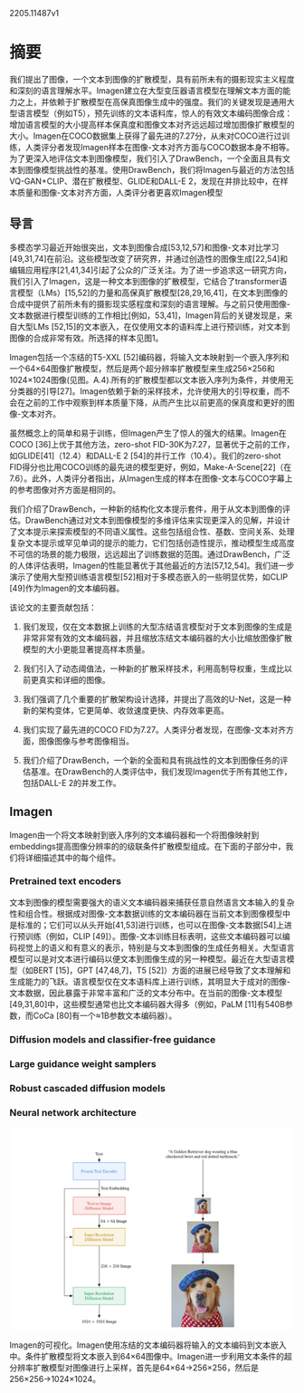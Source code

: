 2205.11487v1

# 摘要

我们提出了图像，一个文本到图像的扩散模型，具有前所未有的摄影现实主义程度和深刻的语言理解水平。Imagen建立在大型变压器语言模型在理解文本方面的能力之上，并依赖于扩散模型在高保真图像生成中的强度。我们的关键发现是通用大型语言模型（例如T5），预先训练的文本语料库，惊人的有效文本编码图像合成：增加语言模型的大小提高样本保真度和图像文本对齐远远超过增加图像扩散模型的大小。Imagen在COCO数据集上获得了最先进的7.27分，从未对COCO进行过训练，人类评分者发现Imagen样本在图像-文本对齐方面与COCO数据本身不相等。为了更深入地评估文本到图像模型，我们引入了DrawBench，一个全面且具有文本到图像模型挑战性的基准。使用DrawBench，我们将Imagen与最近的方法包括VQ-GAN+CLIP、潜在扩散模型、GLIDE和DALL-E 2，发现在并排比较中，在样本质量和图像-文本对齐方面，人类评分者更喜欢Imagen模型

## 导言

多模态学习最近开始很突出，文本到图像合成[53,12,57]和图像-文本对比学习[49,31,74]在前沿。这些模型改变了研究界，并通过创造性的图像生成[22,54]和编辑应用程序[21,41,34]引起了公众的广泛关注。为了进一步追求这一研究方向，我们引入了Imagen，这是一种文本到图像的扩散模型，它结合了transformer语言模型（LMs）[15,52]的力量和高保真扩散模型[28,29,16,41]，在文本到图像的合成中提供了前所未有的摄影现实感程度和深刻的语言理解。与之前只使用图像-文本数据进行模型训练的工作相比[例如，53,41]，Imagen背后的关键发现是，来自大型LMs [52,15]的文本嵌入，在仅使用文本的语料库上进行预训练，对文本到图像的合成非常有效。所选择的样本见图1。

Imagen包括一个冻结的T5-XXL [52]编码器，将输入文本映射到一个嵌入序列和一个64×64图像扩散模型，然后是两个超分辨率扩散模型来生成256×256和1024×1024图像(见图。A.4).所有的扩散模型都以文本嵌入序列为条件，并使用无分类器的引导[27]。Imagen依赖于新的采样技术，允许使用大的引导权重，而不会在之前的工作中观察到样本质量下降，从而产生比以前更高的保真度和更好的图像-文本对齐。

虽然概念上的简单和易于训练，但Imagen产生了惊人的强大的结果。Imagen在COCO [36]上优于其他方法，zero-shot FID-30K为7.27，显著优于之前的工作，如GLIDE[41]（12.4）和DALL-E 2 [54]的并行工作（10.4）。我们的zero-shot FID得分也比用COCO训练的最先进的模型更好，例如，Make-A-Scene[22]（在7.6）。此外，人类评分者指出，从Imagen生成的样本在图像-文本与COCO字幕上的参考图像对齐方面是相同的。

我们介绍了DrawBench，一种新的结构化文本提示套件，用于从文本到图像的评估。DrawBench通过对文本到图像模型的多维评估来实现更深入的见解，并设计了文本提示来探索模型的不同语义属性。这些包括组合性、基数、空间关系、处理复杂文本提示或罕见单词的提示的能力，它们包括创造性提示，推动模型生成高度不可信的场景的能力极限，远远超出了训练数据的范围。通过DrawBench，广泛的人体评估表明，Imagen的性能显著优于其他最近的方法[57,12,54]。我们进一步演示了使用大型预训练语言模型[52]相对于多模态嵌入的一些明显优势，如CLIP [49]作为Imagen的文本编码器。

该论文的主要贡献包括：

1. 我们发现，仅在文本数据上训练的大型冻结语言模型对于文本到图像的生成是非常非常有效的文本编码器，并且缩放冻结文本编码器的大小比缩放图像扩散模型的大小更能显著提高样本质量。

2. 我们引入了动态阈值法，一种新的扩散采样技术，利用高制导权重，生成比以前更真实和详细的图像。

3. 我们强调了几个重要的扩散架构设计选择，并提出了高效的U-Net，这是一种新的架构变体，它更简单、收敛速度更快、内存效率更高。

4. 我们实现了最先进的COCO FID为7.27。人类评分者发现，在图像-文本对齐方面，图像图像与参考图像相当。

5. 我们介绍了DrawBench，一个新的全面和具有挑战性的文本到图像任务的评估基准。在DrawBench的人类评估中，我们发现Imagen优于所有其他工作，包括DALL-E 2的并发工作。

## Imagen

Imagen由一个将文本映射到嵌入序列的文本编码器和一个将图像映射到embeddings提高图像分辨率的的级联条件扩散模型组成。在下面的子部分中，我们将详细描述其中的每个组件。

### Pretrained text encoders

文本到图像的模型需要强大的语义文本编码器来捕获任意自然语言文本输入的复杂性和组合性。根据成对图像-文本数据训练的文本编码器在当前文本到图像模型中是标准的；它们可以从头开始[41,53]进行训练，也可以在图像-文本数据[54]上进行预训练（例如，CLIP [49]）。图像-文本训练目标表明，这些文本编码器可以编码视觉上的语义和有意义的表示，特别是与文本到图像的生成任务相关。大型语言模型可以是对文本进行编码以便文本到图像生成的另一种模型。最近在大型语言模型（如BERT [15]，GPT [47,48,7]，T5 [52]）方面的进展已经导致了文本理解和生成能力的飞跃。语言模型仅在文本语料库上进行训练，其明显大于成对的图像-文本数据，因此暴露于非常丰富和广泛的文本分布中。在当前的图像-文本模型[49,31,80]中，这些模型通常也比文本编码器大得多（例如，PaLM [11]有540B参数，而CoCa [80]有一个≈1B参数文本编码器）。

### Diffusion models and classifier-free guidance

### Large guidance weight samplers

### Robust cascaded diffusion models

### Neural network architecture

![image.png](Photorealistic+Text-to-Image+Diffusion+Models+with+Deep+Language+Understanding/image.png)

Imagen的可视化。Imagen使用冻结的文本编码器将输入的文本编码到文本嵌入中。条件扩散模型将文本嵌入到64×64图像中。Imagen进一步利用文本条件的超分辨率扩散模型对图像进行上采样，首先是64×64→256×256，然后是256×256→1024×1024。

